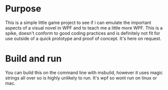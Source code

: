 # Purpose

This is a simple little game project to see if i can emulate the important aspects of a visual novel in WPF and to teach me a little more WPF. This is a spike, doesn't conform to good coding practices and is definitely not fit for use outside of a quick prototype and proof of concept. It's here on request.

# Build and run

You can build this on the command line with msbuild, however it uses magic strings all over so is highly unlikely to run. It's wpf so wont run on linux or mac.
